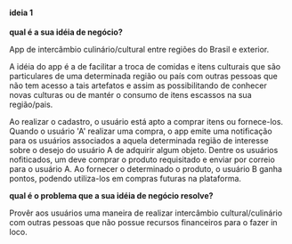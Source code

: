 #### ideia 1

**qual é a sua idéia de negócio?**

App de intercâmbio culinário/cultural entre regiões do Brasil e exterior.

A idéia do app é a de facilitar a troca de comidas e itens culturais que são
particulares de uma determinada região ou país com outras pessoas que não tem
acesso a tais artefatos e assim as possibilitando de conhecer novas culturas
ou de mantér o consumo de itens escassos na sua região/pais.

Ao realizar o cadastro, o usuário está apto a comprar itens ou fornece-los. Quando o
usuário 'A' realizar uma compra, o app emite uma notificação para os usuários associados
a aquela determinada região de interesse sobre o desejo do usuário A de adquirir algum objeto.
Dentre os usuários nofiticados, um deve comprar o produto requisitado e enviar por correio para o
usuário A. Ao fornecer o determinado o produto, o usuário B ganha pontos, podendo utiliza-los em
compras futuras na plataforma.

**qual é o problema que a sua idéia de negócio resolve?**

Provêr aos usuários uma maneira de realizar intercâmbio cultural/culinário com
outras pessoas que não possue recursos financeiros para o fazer in loco.
